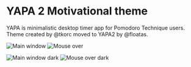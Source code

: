 YAPA 2 Motivational theme
====

YAPA is minimalistic desktop timer app for Pomodoro Technique users. 
Theme created by @tkorc moved to YAPA2 by @floatas.

![Main window](https://cloud.githubusercontent.com/assets/3337580/6205033/4a762348-b560-11e4-8e77-76f8581ad9d6.png)
![Mouse over](https://cloud.githubusercontent.com/assets/3337580/6205047/ed1c5608-b560-11e4-845d-77290243bdb3.png)


![Main window dark](http://imgur.com/N1in5V3.png)
![Mouse over dark](http://imgur.com/q3it4KH.png)

